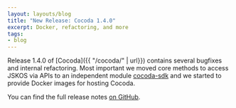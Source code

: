 ```yaml
---
layout: layouts/blog
title: "New Release: Cocoda 1.4.0"
excerpt: Docker, refactoring, and more
tags:
- blog
---
```


Release 1.4.0 of [Cocoda]({{ "/cocoda/" | url}}) contains several bugfixes and internal refactoring. Most important we moved core methods to access JSKOS via APIs to an independent module [cocoda-sdk](https://github.com/gbv/cocoda-sdk) and we started to provide Docker images for hosting Cocoda.

You can find the full release notes [on GitHub](https://github.com/gbv/cocoda/releases/tag/1.4.0).
